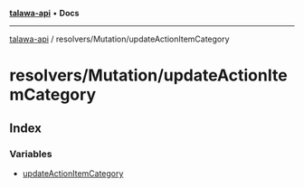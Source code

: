 [**talawa-api**](../../../README.md) • **Docs**

***

[talawa-api](../../../modules.md) / resolvers/Mutation/updateActionItemCategory

# resolvers/Mutation/updateActionItemCategory

## Index

### Variables

- [updateActionItemCategory](variables/updateActionItemCategory.md)
